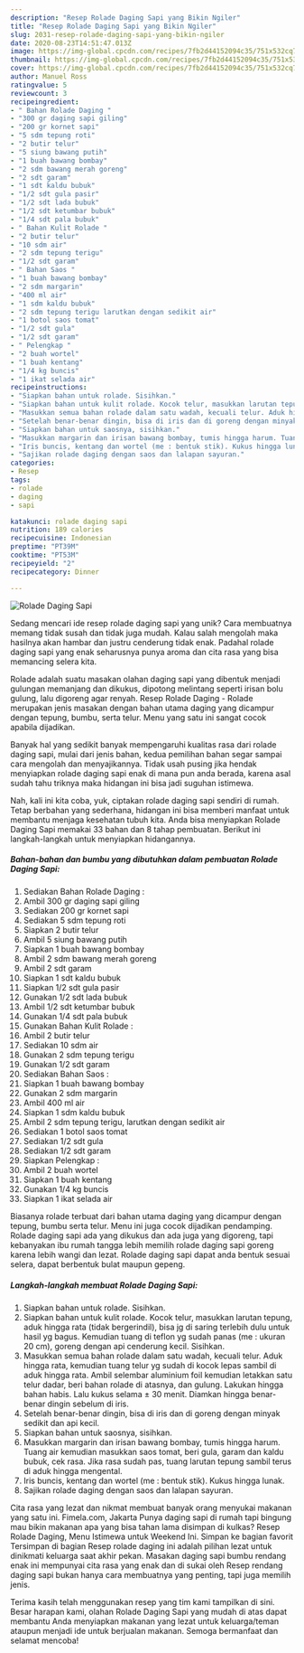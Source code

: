 ```yaml
---
description: "Resep Rolade Daging Sapi yang Bikin Ngiler"
title: "Resep Rolade Daging Sapi yang Bikin Ngiler"
slug: 2031-resep-rolade-daging-sapi-yang-bikin-ngiler
date: 2020-08-23T14:51:47.013Z
image: https://img-global.cpcdn.com/recipes/7fb2d44152094c35/751x532cq70/rolade-daging-sapi-foto-resep-utama.jpg
thumbnail: https://img-global.cpcdn.com/recipes/7fb2d44152094c35/751x532cq70/rolade-daging-sapi-foto-resep-utama.jpg
cover: https://img-global.cpcdn.com/recipes/7fb2d44152094c35/751x532cq70/rolade-daging-sapi-foto-resep-utama.jpg
author: Manuel Ross
ratingvalue: 5
reviewcount: 3
recipeingredient:
- " Bahan Rolade Daging "
- "300 gr daging sapi giling"
- "200 gr kornet sapi"
- "5 sdm tepung roti"
- "2 butir telur"
- "5 siung bawang putih"
- "1 buah bawang bombay"
- "2 sdm bawang merah goreng"
- "2 sdt garam"
- "1 sdt kaldu bubuk"
- "1/2 sdt gula pasir"
- "1/2 sdt lada bubuk"
- "1/2 sdt ketumbar bubuk"
- "1/4 sdt pala bubuk"
- " Bahan Kulit Rolade "
- "2 butir telur"
- "10 sdm air"
- "2 sdm tepung terigu"
- "1/2 sdt garam"
- " Bahan Saos "
- "1 buah bawang bombay"
- "2 sdm margarin"
- "400 ml air"
- "1 sdm kaldu bubuk"
- "2 sdm tepung terigu larutkan dengan sedikit air"
- "1 botol saos tomat"
- "1/2 sdt gula"
- "1/2 sdt garam"
- " Pelengkap "
- "2 buah wortel"
- "1 buah kentang"
- "1/4 kg buncis"
- "1 ikat selada air"
recipeinstructions:
- "Siapkan bahan untuk rolade. Sisihkan."
- "Siapkan bahan untuk kulit rolade. Kocok telur, masukkan larutan tepung, aduk hingga rata (tidak bergerindil), bisa jg di saring terlebih dulu untuk hasil yg bagus. Kemudian tuang di teflon yg sudah panas (me : ukuran 20 cm), goreng dengan api cenderung kecil. Sisihkan."
- "Masukkan semua bahan rolade dalam satu wadah, kecuali telur. Aduk hingga rata, kemudian tuang telur yg sudah di kocok lepas sambil di aduk hingga rata. Ambil selembar aluminium foil kemudian letakkan satu telur dadar, beri bahan rolade di atasnya, dan gulung. Lakukan hingga bahan habis. Lalu kukus selama ± 30 menit. Diamkan hingga benar-benar dingin sebelum di iris."
- "Setelah benar-benar dingin, bisa di iris dan di goreng dengan minyak sedikit dan api kecil."
- "Siapkan bahan untuk saosnya, sisihkan."
- "Masukkan margarin dan irisan bawang bombay, tumis hingga harum. Tuang air kemudian masukkan saos tomat, beri gula, garam dan kaldu bubuk, cek rasa. Jika rasa sudah pas, tuang larutan tepung sambil terus di aduk hingga mengental."
- "Iris buncis, kentang dan wortel (me : bentuk stik). Kukus hingga lunak."
- "Sajikan rolade daging dengan saos dan lalapan sayuran."
categories:
- Resep
tags:
- rolade
- daging
- sapi

katakunci: rolade daging sapi 
nutrition: 189 calories
recipecuisine: Indonesian
preptime: "PT39M"
cooktime: "PT53M"
recipeyield: "2"
recipecategory: Dinner

---
```



![Rolade Daging Sapi](https://img-global.cpcdn.com/recipes/7fb2d44152094c35/751x532cq70/rolade-daging-sapi-foto-resep-utama.jpg)

Sedang mencari ide resep rolade daging sapi yang unik? Cara membuatnya memang tidak susah dan tidak juga mudah. Kalau salah mengolah maka hasilnya akan hambar dan justru cenderung tidak enak. Padahal rolade daging sapi yang enak seharusnya punya aroma dan cita rasa yang bisa memancing selera kita.

Rolade adalah suatu masakan olahan daging sapi yang dibentuk menjadi gulungan memanjang dan dikukus, dipotong melintang seperti irisan bolu gulung, lalu digoreng agar renyah. Resep Rolade Daging - Rolade merupakan jenis masakan dengan bahan utama daging yang dicampur dengan tepung, bumbu, serta telur. Menu yang satu ini sangat cocok apabila dijadikan.

Banyak hal yang sedikit banyak mempengaruhi kualitas rasa dari rolade daging sapi, mulai dari jenis bahan, kedua pemilihan bahan segar sampai cara mengolah dan menyajikannya. Tidak usah pusing jika hendak menyiapkan rolade daging sapi enak di mana pun anda berada, karena asal sudah tahu triknya maka hidangan ini bisa jadi suguhan istimewa.


Nah, kali ini kita coba, yuk, ciptakan rolade daging sapi sendiri di rumah. Tetap berbahan yang sederhana, hidangan ini bisa memberi manfaat untuk membantu menjaga kesehatan tubuh kita. Anda bisa menyiapkan Rolade Daging Sapi memakai 33 bahan dan 8 tahap pembuatan. Berikut ini langkah-langkah untuk menyiapkan hidangannya.

<!--inarticleads1-->

##### Bahan-bahan dan bumbu yang dibutuhkan dalam pembuatan Rolade Daging Sapi:

1. Sediakan  Bahan Rolade Daging :
1. Ambil 300 gr daging sapi giling
1. Sediakan 200 gr kornet sapi
1. Sediakan 5 sdm tepung roti
1. Siapkan 2 butir telur
1. Ambil 5 siung bawang putih
1. Siapkan 1 buah bawang bombay
1. Ambil 2 sdm bawang merah goreng
1. Ambil 2 sdt garam
1. Siapkan 1 sdt kaldu bubuk
1. Siapkan 1/2 sdt gula pasir
1. Gunakan 1/2 sdt lada bubuk
1. Ambil 1/2 sdt ketumbar bubuk
1. Gunakan 1/4 sdt pala bubuk
1. Gunakan  Bahan Kulit Rolade :
1. Ambil 2 butir telur
1. Sediakan 10 sdm air
1. Gunakan 2 sdm tepung terigu
1. Gunakan 1/2 sdt garam
1. Sediakan  Bahan Saos :
1. Siapkan 1 buah bawang bombay
1. Gunakan 2 sdm margarin
1. Ambil 400 ml air
1. Siapkan 1 sdm kaldu bubuk
1. Ambil 2 sdm tepung terigu, larutkan dengan sedikit air
1. Sediakan 1 botol saos tomat
1. Sediakan 1/2 sdt gula
1. Sediakan 1/2 sdt garam
1. Siapkan  Pelengkap :
1. Ambil 2 buah wortel
1. Siapkan 1 buah kentang
1. Gunakan 1/4 kg buncis
1. Siapkan 1 ikat selada air


Biasanya rolade terbuat dari bahan utama daging yang dicampur dengan tepung, bumbu serta telur. Menu ini juga cocok dijadikan pendamping. Rolade daging sapi ada yang dikukus dan ada juga yang digoreng, tapi kebanyakan ibu rumah tangga lebih memilih rolade daging sapi goreng karena lebih wangi dan lezat. Rolade daging sapi dapat anda bentuk sesuai selera, dapat berbentuk bulat maupun gepeng. 

<!--inarticleads2-->

##### Langkah-langkah membuat Rolade Daging Sapi:

1. Siapkan bahan untuk rolade. Sisihkan.
1. Siapkan bahan untuk kulit rolade. Kocok telur, masukkan larutan tepung, aduk hingga rata (tidak bergerindil), bisa jg di saring terlebih dulu untuk hasil yg bagus. Kemudian tuang di teflon yg sudah panas (me : ukuran 20 cm), goreng dengan api cenderung kecil. Sisihkan.
1. Masukkan semua bahan rolade dalam satu wadah, kecuali telur. Aduk hingga rata, kemudian tuang telur yg sudah di kocok lepas sambil di aduk hingga rata. Ambil selembar aluminium foil kemudian letakkan satu telur dadar, beri bahan rolade di atasnya, dan gulung. Lakukan hingga bahan habis. Lalu kukus selama ± 30 menit. Diamkan hingga benar-benar dingin sebelum di iris.
1. Setelah benar-benar dingin, bisa di iris dan di goreng dengan minyak sedikit dan api kecil.
1. Siapkan bahan untuk saosnya, sisihkan.
1. Masukkan margarin dan irisan bawang bombay, tumis hingga harum. Tuang air kemudian masukkan saos tomat, beri gula, garam dan kaldu bubuk, cek rasa. Jika rasa sudah pas, tuang larutan tepung sambil terus di aduk hingga mengental.
1. Iris buncis, kentang dan wortel (me : bentuk stik). Kukus hingga lunak.
1. Sajikan rolade daging dengan saos dan lalapan sayuran.


Cita rasa yang lezat dan nikmat membuat banyak orang menyukai makanan yang satu ini. Fimela.com, Jakarta Punya daging sapi di rumah tapi bingung mau bikin makanan apa yang bisa tahan lama disimpan di kulkas? Resep Rolade Daging, Menu Istimewa untuk Weekend Ini. Simpan ke bagian favorit Tersimpan di bagian Resep rolade daging ini adalah pilihan lezat untuk dinikmati keluarga saat akhir pekan. Masakan daging sapi bumbu rendang enak ini mempunyai cita rasa yang enak dan di sukai oleh Resep rendang daging sapi bukan hanya cara membuatnya yang penting, tapi juga memilih jenis. 

Terima kasih telah menggunakan resep yang tim kami tampilkan di sini. Besar harapan kami, olahan Rolade Daging Sapi yang mudah di atas dapat membantu Anda menyiapkan makanan yang lezat untuk keluarga/teman ataupun menjadi ide untuk berjualan makanan. Semoga bermanfaat dan selamat mencoba!

